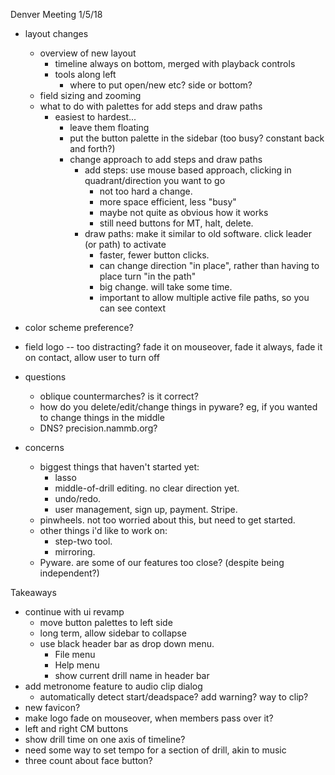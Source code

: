 Denver Meeting 1/5/18
* layout changes
    * overview of new layout
        * timeline always on bottom, merged with playback controls
        * tools along left
            * where to put open/new etc? side or bottom?
    * field sizing and zooming
    * what to do with palettes for add steps and draw paths
        * easiest to hardest...
            * leave them floating
            * put the button palette in the sidebar (too busy? constant back and forth?)
            * change approach to add steps and draw paths
                * add steps: use mouse based approach, clicking in quadrant/direction you want to go
                    * not too hard a change.
                    * more space efficient, less "busy"
                    * maybe not quite as obvious how it works
                    * still need buttons for MT, halt, delete.
                * draw paths: make it similar to old software. click leader (or path) to activate
                    * faster, fewer button clicks. 
                    * can change direction "in place", rather than having to place turn "in the path"
                    * big change. will take some time.
                    * important to allow multiple active file paths, so you can see context

* color scheme preference?

* field logo -- too distracting? fade it on mouseover, fade it always, fade it on contact, allow user to turn off


* questions
    * oblique countermarches? is it correct?
    * how do you delete/edit/change things in pyware? eg, if you wanted to change things in the middle
    * DNS? precision.nammb.org?

* concerns
    * biggest things that haven't started yet:
        * lasso
        * middle-of-drill editing. no clear direction yet.
        * undo/redo.
        * user management, sign up, payment.  Stripe.
    * pinwheels. not too worried about this, but need to get started.
    * other things i'd like to work on: 
        * step-two tool. 
        * mirroring.
    * Pyware. are some of our features too close? (despite being independent?)



Takeaways
* continue with ui revamp
    * move button palettes to left side
    * long term, allow sidebar to collapse
    * use black header bar as drop down menu.
        * File menu
        * Help menu
        * show current drill name in header bar
* add metronome feature to audio clip dialog
    * automatically detect start/deadspace? add warning? way to clip?
* new favicon?
* make logo fade on mouseover, when members pass over it?
* left and right CM buttons
* show drill time on one axis of timeline?
* need some way to set tempo for a section of drill, akin to music
* three count about face button?

